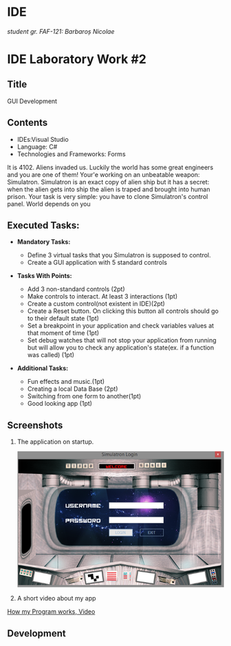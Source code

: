 # IDE
###### student gr. FAF-121: Barbaroș Nicolae
# IDE Laboratory Work #2

## Title

GUI Development

## Contents

  - IDEs:Visual Studio
  - Language: C#
  - Technologies and Frameworks: Forms

  It is 4102. Aliens invaded us. Luckily the world has some great engineers and you are one of them! Your'e working on an unbeatable weapon: Simulatron. Simulatron is an exact copy of alien ship but it has a secret: when the alien gets into ship the alien is traped and brought into human prison. Your task is very simple: you have to clone Simulatron's control panel. World depends on you

## Executed Tasks:
  - **Mandatory Tasks:**
    - Define 3 virtual tasks that you Simulatron is supposed to control.
    - Create a GUI application with 5 standard controls
  - **Tasks With Points:**
    - Add 3 non-standard controls (2pt)
    - Make controls to interact. At least 3 interactions (1pt)
    - Create a custom control(not existent in IDE)(2pt)
    - Create a Reset button. On clicking this button all controls should go to their default state (1pt)
    - Set a breakpoint in your application and check variables values at that moment of time (1pt)
    - Set debug watches that will not stop your application from running but will allow you to check any application's state(ex. if a function was called) (1pt)

  - **Additional Tasks:**
    - Fun effects and music.(1pt)
    - Creating a local Data Base (2pt)
    - Switching from one form to another(1pt)
    - Good looking app (1pt)


## Screenshots

1. The application on startup.

    ![Screenshot1](https://raw.githubusercontent.com/TUM-FAF/FAF-121-Barbaros-Nicolae/master/IDE/Lab%232/LOGINApp/onStart.png)

2. A short video about my app
  
  [How my Program works, Video](https://www.youtube.com/watch?v=oFf6w1Hj_OE&feature=youtu.be)

## Development
 








